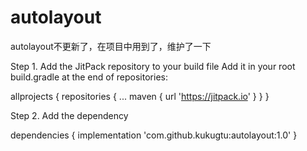 # autolayout
autolayout不更新了，在项目中用到了，维护了一下

Step 1. Add the JitPack repository to your build file 
Add it in your root build.gradle at the end of repositories:

allprojects {
  repositories {
   ...
   maven { url 'https://jitpack.io' }
  }
 }

Step 2. Add the dependency

 dependencies {
         implementation 'com.github.kukugtu:autolayout:1.0'
 }
